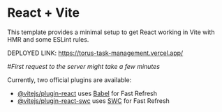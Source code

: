 # React + Vite

This template provides a minimal setup to get React working in Vite with HMR and some ESLint rules.

DEPLOYED LINK: https://torus-task-management.vercel.app/

#*First request to the server might take a few minutes*

Currently, two official plugins are available:

- [@vitejs/plugin-react](https://github.com/vitejs/vite-plugin-react/blob/main/packages/plugin-react/README.md) uses [Babel](https://babeljs.io/) for Fast Refresh
- [@vitejs/plugin-react-swc](https://github.com/vitejs/vite-plugin-react-swc) uses [SWC](https://swc.rs/) for Fast Refresh
